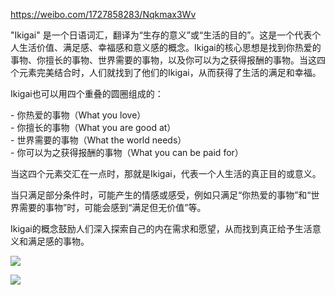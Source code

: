 https://weibo.com/1727858283/Nqkmax3Wv

"Ikigai" 是一个日语词汇，翻译为“生存的意义”或“生活的目的”。这是一个代表个人生活价值、满足感、幸福感和意义感的概念。Ikigai的核心思想是找到你热爱的事物、你擅长的事物、世界需要的事物，以及你可以为之获得报酬的事物。当这四个元素完美结合时，人们就找到了他们的Ikigai，从而获得了生活的满足和幸福。  
  
Ikigai也可以用四个重叠的圆圈组成的：  
  
\- 你热爱的事物（What you love）  
\- 你擅长的事物（What you are good at）  
\- 世界需要的事物（What the world needs）  
\- 你可以为之获得报酬的事物（What you can be paid for）  
  
当这四个元素交汇在一点时，那就是Ikigai，代表一个人生活的真正目的或意义。  
  
当只满足部分条件时，可能产生的情感或感受，例如只满足“你热爱的事物”和“世界需要的事物”时，可能会感到“满足但无价值”等。  
  
Ikigai的概念鼓励人们深入探索自己的内在需求和愿望，从而找到真正给予生活意义和满足感的事物。

![](https://wx3.sinaimg.cn/orj360/66fd066bly8hjdwpjllauj20li0jeq4f.jpg)

![](https://wx3.sinaimg.cn/orj360/66fd066bly8hjdwq6sf3fj21gh0u0q5c.jpg)